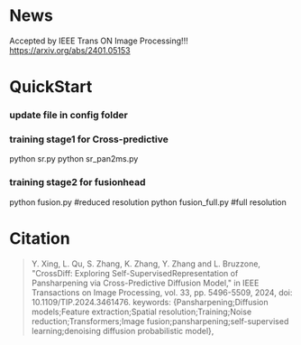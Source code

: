 # News
Accepted by IEEE Trans ON Image Processing!!!
https://arxiv.org/abs/2401.05153

# QuickStart

### update file in config folder

### training stage1 for Cross-predictive
python sr.py
python sr_pan2ms.py

### training stage2 for fusionhead
python fusion.py #reduced resolution
python fusion_full.py #full resolution


# Citation

> Y. Xing, L. Qu, S. Zhang, K. Zhang, Y. Zhang and L. Bruzzone, "CrossDiff: Exploring Self-SupervisedRepresentation of Pansharpening via Cross-Predictive Diffusion Model," in IEEE Transactions on Image Processing, vol. 33, pp. 5496-5509, 2024, doi: 10.1109/TIP.2024.3461476. keywords: {Pansharpening;Diffusion models;Feature extraction;Spatial resolution;Training;Noise reduction;Transformers;Image fusion;pansharpening;self-supervised learning;denoising diffusion probabilistic model},
